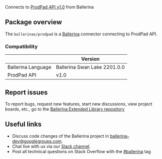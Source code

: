Connects to [ProdPad API v1.0](https://www.prodpad.com/) from Ballerina

## Package overview
The `ballerinax/prodpad` is a [Ballerina](https://ballerina.io/) connector connecting to ProdPad API.

### Compatibility
|                       | Version                       |
|-----------------------|-------------------------------|
| Ballerina Language    | Ballerina Swan Lake 2201.0.0    | 
| ProdPad API           | v1.0                          |

## Report issues
To report bugs, request new features, start new discussions, view project boards, etc., go to the [Ballerina Extended Library repository](https://github.com/ballerina-platform/ballerina-extended-library)

## Useful links
- Discuss code changes of the Ballerina project in [ballerina-dev@googlegroups.com](mailto:ballerina-dev@googlegroups.com).
- Chat live with us via our [Slack channel](https://ballerina.io/community/slack/).
- Post all technical questions on Stack Overflow with the [#ballerina](https://stackoverflow.com/questions/tagged/ballerina) tag
